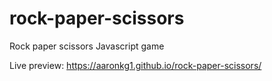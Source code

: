 # rock-paper-scissors
Rock paper scissors Javascript game


Live preview:
https://aaronkg1.github.io/rock-paper-scissors/
